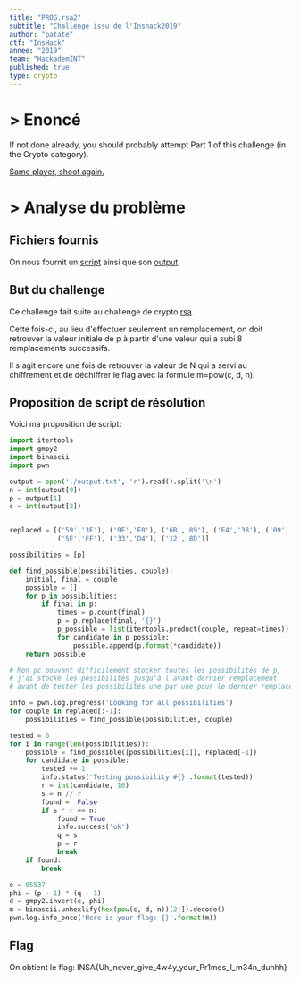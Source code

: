 ```yaml
---
title: "PROG.rsa2"
subtitle: "Challenge issu de l'Inshack2019"
author: "patate"
ctf: "InsHack"
annee: "2019"
team: "HackademINT"
published: true
type: crypto
---
```


# > Enoncé

If not done already, you should probably attempt Part 1 of this challenge (in the Crypto category).

[Same player, shoot again.](/writeup-scripts/2018-2019/Inshack2019/rsa2/80b4175896560b143276d9ca5aa3e39a8ac4f613.tar.gz)

# > Analyse du problème


## Fichiers fournis

On nous fournit un [script](/writeup-scripts/2018-2019/Inshack2019/rsa2/yarsac.py) ainsi que son [output](/writeup-scripts/2018-2019/Inshack2019/rsa2/output.txt).

## But du challenge

Ce challenge fait suite au challenge de crypto [rsa](/rsa).

Cette fois-ci, au lieu d'effectuer seulement un remplacement, on doit retrouver la valeur initiale de p à partir d'une valeur qui a subi 8 remplacements successifs.

Il s'agit encore une fois de retrouver la valeur de N qui a servi au chiffrement et de déchiffrer le flag avec la formule m=pow(c, d, n).


## Proposition de script de résolution


Voici ma proposition de script:
```python
import itertools
import gmpy2
import binascii
import pwn

output = open('./output.txt', 'r').read().split('\n')
n = int(output[0])
p = output[1]
c = int(output[2])


replaced = [('59','3E'), ('9E','E0'), ('6B','89'), ('E4','38'), ('09','95'),
            ('5E','FF'), ('33','D4'), ('12','8D')]

possibilities = [p]

def find_possible(possibilities, couple):
    initial, final = couple
    possible = []
    for p in possibilities:
        if final in p:
            times = p.count(final)
            p = p.replace(final, '{}')
            p_possible = list(itertools.product(couple, repeat=times))
            for candidate in p_possible:
                possible.append(p.format(*candidate))
    return possible

# Mon pc pouvant difficilement stocker toutes les possibilités de p,
# j'ai stocké les possibilités jusqu'à l'avant dernier remplacement
# avant de tester les possibilités une par une pour le dernier remplacement

info = pwn.log.progress('Looking for all possibilities')
for couple in replaced[:-1]:
    possibilities = find_possible(possibilities, couple)

tested = 0
for i in range(len(possibilities)):
    possible = find_possible([possibilities[i]], replaced[-1])
    for candidate in possible:
        tested += 1
        info.status('Testing possibility #{}'.format(tested))
        r = int(candidate, 16)
        s = n // r
        found =  False
        if s * r == n:
            found = True
            info.success('ok')
            q = s
            p = r
            break
    if found:
        break

e = 65537
phi = (p - 1) * (q - 1)
d = gmpy2.invert(e, phi)
m = binascii.unhexlify(hex(pow(c, d, n))[2:]).decode()
pwn.log.info_once('Here is your flag: {}'.format(m))

```


## Flag

On obtient le flag: INSA{Uh_never_give_4w4y_your_Pr1mes_I_m34n_duhhh}
